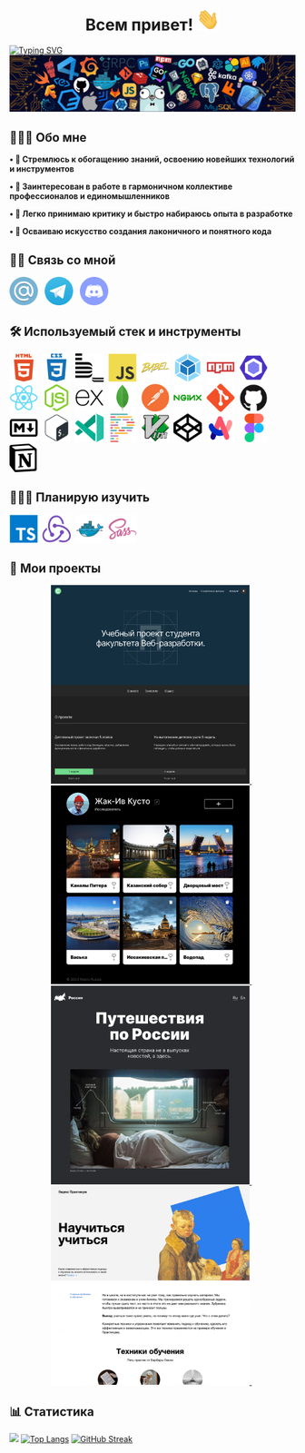 <h1 align="center">Всем привет!&nbsp<img src="./img/hi.gif" title="Hi" alt="Hi" width="40" height="40"/></h1>

[![Typing SVG](https://readme-typing-svg.demolab.com?font=Nunito&weight=700&size=25&duration=2500&pause=300&color=FF8202&width=530&lines=%D0%9C%D0%B5%D0%BD%D1%8F+%D0%B7%D0%BE%D0%B2%D1%83%D1%82+%D0%90%D0%B7%D0%B0%D1%82+%E2%98%BA%EF%B8%8F;%D0%AF+%D0%BD%D0%B0%D1%87%D0%B8%D0%BD%D0%B0%D1%8E%D1%89%D0%B8%D0%B9+%D1%84%D1%80%D0%BE%D0%BD%D1%82%D0%B5%D0%BD%D0%B4-%D1%80%D0%B0%D0%B7%D1%80%D0%B0%D0%B1%D0%BE%D1%82%D1%87%D0%B8%D0%BA+%F0%9F%92%BB;%D0%9F%D1%80%D0%BE%D1%88%D0%B5%D0%BB+%D0%BE%D0%B1%D1%83%D1%87%D0%B5%D0%BD%D0%B8%D0%B5+%D0%B2+%D0%AF.%D0%9F%D1%80%D0%B0%D0%BA%D1%82%D0%B8%D0%BA%D1%83%D0%BC%D0%B5+%F0%9F%8F%86;%D0%9B%D1%8E%D0%B1%D0%BB%D1%8E+%D0%B4%D0%B5%D0%BB%D0%B0%D1%82%D1%8C+%D0%BA%D1%80%D0%B0%D1%81%D0%B8%D0%B2%D1%8B%D0%B5+%D1%81%D0%B0%D0%B9%D1%82%D1%8B+%F0%9F%8C%90;%D0%9F%D0%BE%D0%BC%D0%BD%D0%B8%D1%82%D0%B5+%D0%BA%D0%B0%D0%BA+%D0%BC%D0%B5%D0%BD%D1%8F+%D0%B7%D0%BE%D0%B2%D1%83%D1%82%3F)](https://git.io/typing-svg)
![Logo](./img/header-logo.webp)

## 👨🏻‍💻 Обо мне

**• 🌌 Стремлюсь к обогащению знаний, освоению новейших технологий и инструментов**

**• 🤝 Заинтересован в работе в гармоничном коллективе профессионалов и единомышленников**

**• 🧠 Легко принимаю критику и быстро набираюсь опыта в разработке**

**• 🧩 Осваиваю искусство создания лаконичного и понятного кода**
</br>

## 🤳🏼 Связь со мной

<div align="left">
  <a href="mailto:azatprojazz@yandex.ru"><img src="./img/mail-original.svg" title="Email" alt="Email" width="50" height="50"></a>&nbsp&nbsp
  <a href="https://t.me/azatprojazz"><img src="./img/telegram-original.svg" title="Telegram" alt="Telegram" width="50" height="50"></a>&nbsp&nbsp
  <a href="https://discordapp.com/users/1012362079002431609"><img src="./img/discord-original.svg" title="Discord" alt="Discord" width="50" height="50"></a>
</div>

## 🛠️ Используемый стек и инструменты

<div>
  <img src="./img/html5-plain-wordmark.svg" title="HTML 5" alt="HTML 5" width="50" height="50"/>&nbsp
  <img src="./img/css3-plain-wordmark.svg" title="CSS 3" alt="CSS 3" width="50" height="50"/>&nbsp
  <img src="./img/bem-original.svg" title="БЭМ" alt="БЭМ" width="50" height="50"/>&nbsp
  <img src="./img/javascript-original.svg" title="JavaScript" alt="JavaScript" width="50" height="50"/>&nbsp
  <img src="./img/babel-original.svg" title="Babel" alt="Babel" width="50" height="50"/>&nbsp
  <img src="./img/webpack-original.svg" title="Webpack" alt="Webpack" width="50" height="50"/>&nbsp
  <img src="./img/npm-original-wordmark.svg" title="Npm" alt="Npm" width="50" height="50"/>&nbsp
  <img src="./img/eslint-original.svg" title="Eslint" alt="Eslint" width="50" height="50"/>&nbsp
  <img src="./img/react-original.svg" title="React.js" alt="React.js" width="50" height="50"/>&nbsp
  <img src="./img/nodejs-original.svg" title="Node.js" alt="Node.js" width="50" height="50"/>&nbsp
  <img src="./img/express-original.svg" title="Express" alt="Express" width="50" height="50"/>&nbsp
  <img src="./img/mongodb-original.svg" title="MongoDB" alt="MongoDB" width="50" height="50"/>&nbsp
  <img src="./img/postman-original.svg" title="Postman" alt="Postman" width="50" height="50"/>&nbsp
  <img src="./img/nginx-original.svg" title="Nginx" alt="Nginx" width="50" height="50"/>&nbsp
  <img src="./img/git-original.svg" title="Git" alt="Git" width="50" height="50"/>&nbsp
  <img src="./img/github-original.svg" title="Github" alt="Github" width="50" height="50"/>&nbsp
  <img src="./img/markdown-original.svg" title="Markdown" alt="Markdown" width="50" height="50"/>&nbsp
  <img src="./img/bash-original.svg" title="Bash" alt="Bash" width="50" height="50"/>&nbsp
  <img src="./img/code-insiders-original.svg" title="Code-Insiders" alt="Code-Insiders" width="50" height="50"/>&nbsp
  <img src="./img/prettier-original.svg" title="Prettier" alt="Prettier" width="50" height="50"/>&nbsp
  <img src="./img/vim-original.svg" title="Vim" alt="Vim" width="50" height="50"/>&nbsp
  <img src="./img/codepen-plain.svg" title="Codepen" alt="Codepen" width="50" height="50"/>&nbsp
  <img src="./img/arc-browser-original.svg" title="Arc Browser" alt="Arc Browser" width="50" height="50"/>&nbsp
  <img src="./img/figma-original.svg" title="Figma" alt="Figma" width="50" height="50"/>&nbsp
  <img src="./img/notion-original.svg" title="Notion" alt="Notion" width="50" height="50"/>&nbsp
</div>

## 👨🏻‍🎓 Планирую изучить
<div>
  <img src="./img/typescript-original.svg" title="Typescript" alt="Typescript" width="50" height="50"/>&nbsp
  <img src="./img/redux-original.svg" title="Redux" alt="Redux" width="50" height="50"/>&nbsp
  <img src="./img/docker-original.svg" title="Docker" alt="Docker" width="50" height="50"/>&nbsp
  <img src="./img/sass-original.svg" title="Sass" alt="Sass" width="50" height="50"/>&nbsp
</div>

## 💼 Мои проекты

<div>
  <div align="center">
    <a href="https://azatprojazz-movies.nomoredomains.rocks/" target="_blank">
      <img src="./img-project/movies-explorer.png" title="Movie Explorer" alt="Movie Explorer" width="350" height="350">
    </a>&nbsp;
    <a href="https://mesto.azatprojazz.nomoredomains.monster/signin" target="_blank">
      <img src="./img-project/mesto-react.png" title="Mesto" alt="Mesto" width="350" height="350">
    </a>&nbsp;
  </div>
  <div align="center">
    <a href="https://azatprojazz.github.io/russian-travel/" target="_blank">
      <img src="./img-project/russian-travel.png" title="Russian Travel" alt="Russian Travel" width="350" height="350">
    </a>&nbsp;
    <a href="https://azatprojazz.github.io/how-to-learn/" target="_blank">
      <img src="./img-project/how-to-learn.gif" title="How to learn" alt="How to learn" width="350" height="350">
    </a>&nbsp;
  </div>
</div>

## 📊 Статистика

![](http://github-profile-summary-cards.vercel.app/api/cards/profile-details?username=Azatprojazz&show_icons=true&theme=dracula)
[![Top Langs](https://github-readme-stats.vercel.app/api/top-langs/?username=azatprojazz&show_icons=true&theme=dracula&hide_border=true&card_width=700)](https://github.com/anuraghazra/github-readme-stats)
[![GitHub Streak](https://streak-stats.demolab.com?user=azatprojazz&show_icons=true&theme=dracula&hide_border=true&date_format=j%20M%5B%20Y%5D&card_width=700)](https://git.io/streak-stats)
